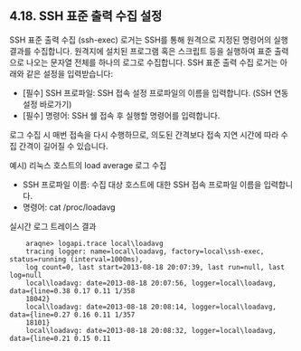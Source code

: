 ## 4.18. SSH 표준 출력 수집 설정


SSH 표준 출력 수집 (ssh-exec) 로거는 SSH를 통해 원격으로 지정된 명령어의 실행 결과를 수집합니다. 원격지에 설치된 프로그램 혹은 스크립트 등을 실행하여 표준 출력으로 나오는 문자열 전체를 하나의 로그로 수집합니다. SSH 표준 출력 수집 로거는 아래와 같은 설정을 입력받습니다:

* [필수] SSH 프로파일: SSH 접속 설정 프로파일의 이름을 입력합니다. (SSH 연동 설정 바로가기)
* [필수] 명령어: SSH 쉘 접속 후 실행할 명령어를 입력합니다.

로그 수집 시 매번 접속을 다시 수행하므로, 의도된 간격보다 접속 지연 시간에 따라 수집 간격이 길어질 수 있습니다.

예시) 리눅스 호스트의 load average 로그 수집

* SSH 프로파일 이름: 수집 대상 호스트에 대한 SSH 접속 프로파일 이름을 입력합니다.
* 명령어: cat /proc/loadavg

실시간 로그 트레이스 결과

~~~
    araqne> logapi.trace local\loadavg
    tracing logger: name=local\loadavg, factory=local\ssh-exec, status=running (interval=1000ms), 
    log count=0, last start=2013-08-18 20:07:39, last run=null, last log=null
    local\loadavg: date=2013-08-18 20:07:56, logger=local\loadavg, data={line=0.38 0.17 0.11 1/358 
    18042}
    local\loadavg: date=2013-08-18 20:08:14, logger=local\loadavg, data={line=0.27 0.16 0.11 1/357 
    18101}
    local\loadavg: date=2013-08-18 20:08:32, logger=local\loadavg, data={line=0.21 0.15 0.11 
~~~


